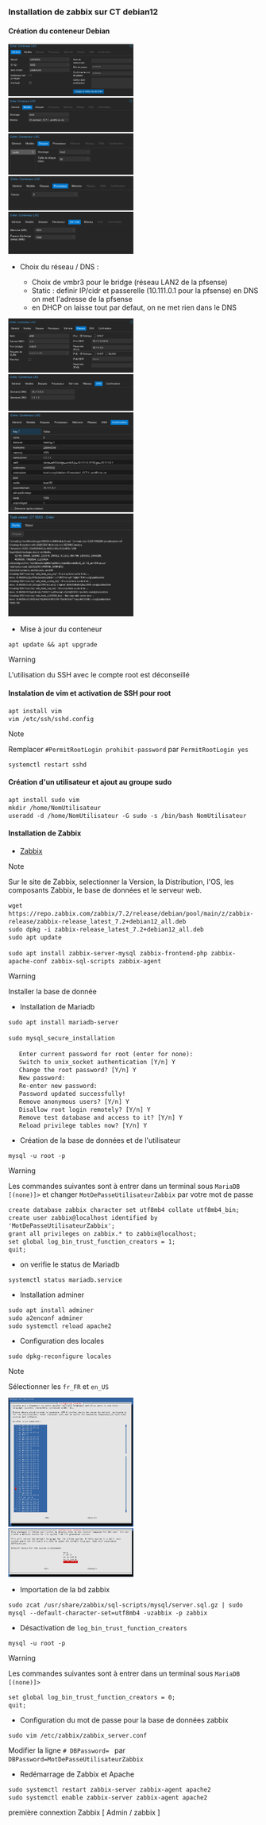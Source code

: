 ### Installation de zabbix sur CT debian12

#### Création du conteneur Debian
 
<img src="./images/00.png" width=50%>

<img src="./images/01.png" width=50%>

<img src="./images/02.png" width=50%>

<img src="./images/03.png" width=50%>

<img src="./images/04.png" width=50%>

- Choix du réseau / DNS : 

	- Choix de vmbr3 pour le bridge (réseau LAN2 de la pfsense) 
	- Static : definir IP/cidr et passerelle (10.111.0.1 pour la pfsense) en DNS on met l'adresse de la pfsense
	- en DHCP on laisse tout par defaut, on ne met rien dans le DNS
	
<img src="./images/05.png" width=50%>

<img src="./images/06.png" width=50%>

<img src="./images/07.png" width=50%>

<img src="./images/08.png" width=50%>

- Mise à jour du conteneur

```
apt update && apt upgrade
```
> [!WARNING]
> L'utilisation du SSH avec le compte root est déconseillé
>
> #### Instalation de vim et activation de SSH pour root
> ```
> apt install vim
> vim /etc/ssh/sshd.config
> ```
> 
> > [!NOTE]
> > Remplacer `#PermitRootLogin prohibit-password` par `PermitRootLogin yes`
> 
> ```
> systemctl restart sshd
> ```

#### Création d'un utilisateur et ajout au groupe sudo

```
apt install sudo vim
mkdir /home/NomUtilisateur
useradd -d /home/NomUtilisateur -G sudo -s /bin/bash NomUtilisateur
```

#### Installation de Zabbix 

- [Zabbix](https://www.zabbix.com/fr/download)
> [!NOTE]
> Sur le site de Zabbix, selectionner la Version, la Distribution, l'OS, les composants Zabbix, le base de données et le serveur web.


```
wget https://repo.zabbix.com/zabbix/7.2/release/debian/pool/main/z/zabbix-release/zabbix-release_latest_7.2+debian12_all.deb
sudo dpkg -i zabbix-release_latest_7.2+debian12_all.deb
sudo apt update

sudo apt install zabbix-server-mysql zabbix-frontend-php zabbix-apache-conf zabbix-sql-scripts zabbix-agent
```
> [!WARNING]
> Installer la base de donnée

- Installation de Mariadb

```
sudo apt install mariadb-server

sudo mysql_secure_installation

   Enter current password for root (enter for none): 
   Switch to unix_socket authentication [Y/n] Y
   Change the root password? [Y/n] Y
   New password:
   Re-enter new password:
   Password updated successfully!
   Remove anonymous users? [Y/n] Y
   Disallow root login remotely? [Y/n] Y
   Remove test database and access to it? [Y/n] Y
   Reload privilege tables now? [Y/n] Y
```

- Création de la base de données et de l'utilisateur

```
mysql -u root -p
```
> [!WARNING]
> Les commandes suivantes sont à entrer dans un terminal sous `MariaDB [(none)]>`
> et changer `MotDePasseUtilisateurZabbix` par votre mot de passe
```
create database zabbix character set utf8mb4 collate utf8mb4_bin;
create user zabbix@localhost identified by 'MotDePasseUtilisateurZabbix';
grant all privileges on zabbix.* to zabbix@localhost;
set global log_bin_trust_function_creators = 1;
quit;
```

- on verifie le status de Mariadb

```
systemctl status mariadb.service
```

- Installation adminer

```
sudo apt install adminer
sudo a2enconf adminer
sudo systemctl reload apache2
```

- Configuration des locales

```
sudo dpkg-reconfigure locales
```
> [!NOTE]
> Sélectionner les `fr_FR` et `en_US`

<img src="./images/10.png" width=50%>
<img src="./images/11.png" width=50%>

- Importation de la bd zabbix

```
sudo zcat /usr/share/zabbix/sql-scripts/mysql/server.sql.gz | sudo mysql --default-character-set=utf8mb4 -uzabbix -p zabbix
```

- Désactivation de `log_bin_trust_function_creators`

```
mysql -u root -p
```
> [!WARNING]
> Les commandes suivantes sont à entrer dans un terminal sous `MariaDB [(none)]>`
```
set global log_bin_trust_function_creators = 0;
quit;
```

- Configuration du mot de passe pour la base de données zabbix
```
sudo vim /etc/zabbix/zabbix_server.conf 
```
Modifier la ligne `# DBPassword= ` par `DBPassword=MotDePasseUtilisateurZabbix`

- Redémarrage de Zabbix et Apache

```
sudo systemctl restart zabbix-server zabbix-agent apache2
sudo systemctl enable zabbix-server zabbix-agent apache2
```



première connextion Zabbix
[ Admin / zabbix ]


